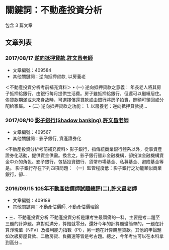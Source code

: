 # 關鍵詞：不動產投資分析

包含 3 篇文章

## 文章列表

### 2017/08/17 [逆向抵押貸款,許文昌老師](../../articles/409584_%E9%80%86%E5%90%91%E6%8A%B5%E6%8A%BC%E8%B2%B8%E6%AC%BE%2C%E8%A8%B1%E6%96%87%E6%98%8C%E8%80%81%E5%B8%AB.md)
- 文章編號：409584
- 其他關鍵詞：逆向抵押貸款, 以房養老

＜不動產投資分析考前補充資料＞ • (一) 逆向抵押貸款之意義： 年長老人將其房子抵押給銀行，由銀行每月提供生活費。房子雖抵押給銀行，但還可以繼續居住。俟貸款期滿或未來身故時，可選擇償還貸款或由銀行將房子拍賣，餘額可領回或分配給家屬。 • (二) 逆向抵押貸款之功能： 1. 以房養老：逆向抵押貸款提...

### 2017/08/10 [影子銀行(Shadow banking),許文昌老師](../../articles/409567_%E5%BD%B1%E5%AD%90%E9%8A%80%E8%A1%8C%28Shadow%20banking%29%2C%E8%A8%B1%E6%96%87%E6%98%8C%E8%80%81%E5%B8%AB.md)
- 文章編號：409567
- 其他關鍵詞：影子銀行, 資產證券化

<不動產投資分析考前補充資料> 影子銀行，指傳統商業銀行體系以外，從事資產證券化活動，提供資金供需。換言之，影子銀行雖非金融機構，卻扮演金融機構資金中介的角色。影子銀行，包括投資銀行、貨幣市場基金、私募基金、避險基金等是。 影子銀行存在下列四項問題： （一）監管程度低：影子銀行之功能類似商業銀行，卻...

### 2016/09/15 [105年不動產估價師試題總評(二),許文昌老師](../../articles/409189_105%E5%B9%B4%E4%B8%8D%E5%8B%95%E7%94%A2%E4%BC%B0%E5%83%B9%E5%B8%AB%E8%A9%A6%E9%A1%8C%E7%B8%BD%E8%A9%95%28%E4%BA%8C%29%2C%E8%A8%B1%E6%96%87%E6%98%8C%E8%80%81%E5%B8%AB.md)
- 文章編號：409189
- 其他關鍵詞：不動產估價師, 不動產估價理論

• 三、不動產投資分析 不動產投資分析是讓考生最頭痛的一科，主要是考二題至三題的計算題。算對就滿分，算錯就零分。還好今年的計算題蠻簡單的，一題在計算淨現值（NPV）及獲利能力指數（PI），另一題在計算購屋貸款。其他的申論題如次級房屋貸款、二胎房貸、負攤還等皆是考古題。總之，今年考生可以在本科拿到高分...
